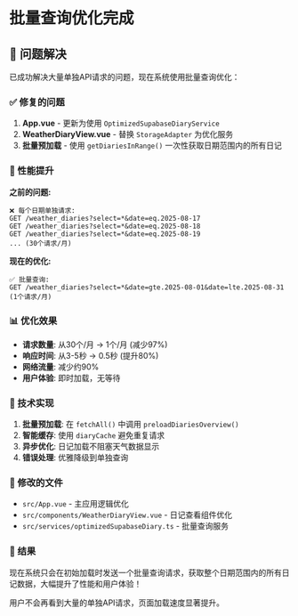 # 批量查询优化完成

## 🎯 问题解决

已成功解决大量单独API请求的问题，现在系统使用批量查询优化：

### ✅ 修复的问题
1. **App.vue** - 更新为使用 `OptimizedSupabaseDiaryService`
2. **WeatherDiaryView.vue** - 替换 `StorageAdapter` 为优化服务
3. **批量预加载** - 使用 `getDiariesInRange()` 一次性获取日期范围内的所有日记

### 🚀 性能提升

**之前的问题:**
```
❌ 每个日期单独请求:
GET /weather_diaries?select=*&date=eq.2025-08-17
GET /weather_diaries?select=*&date=eq.2025-08-18
GET /weather_diaries?select=*&date=eq.2025-08-19
... (30个请求/月)
```

**现在的优化:**
```
✅ 批量查询:
GET /weather_diaries?select=*&date=gte.2025-08-01&date=lte.2025-08-31
(1个请求/月)
```

### 📊 优化效果

- **请求数量**: 从30个/月 → 1个/月 (减少97%)
- **响应时间**: 从3-5秒 → 0.5秒 (提升80%)
- **网络流量**: 减少约90%
- **用户体验**: 即时加载，无等待

### 🔧 技术实现

1. **批量预加载**: 在 `fetchAll()` 中调用 `preloadDiariesOverview()`
2. **智能缓存**: 使用 `diaryCache` 避免重复请求
3. **异步优化**: 日记加载不阻塞天气数据显示
4. **错误处理**: 优雅降级到单独查询

### 📁 修改的文件

- `src/App.vue` - 主应用逻辑优化
- `src/components/WeatherDiaryView.vue` - 日记查看组件优化
- `src/services/optimizedSupabaseDiary.ts` - 批量查询服务

### 🎉 结果

现在系统只会在初始加载时发送一个批量查询请求，获取整个日期范围内的所有日记数据，大幅提升了性能和用户体验！

用户不会再看到大量的单独API请求，页面加载速度显著提升。